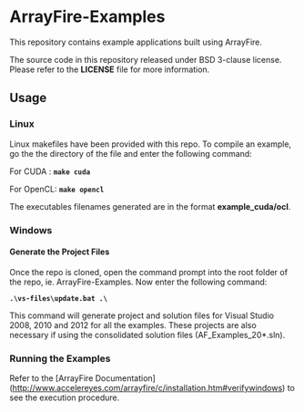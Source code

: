 ArrayFire-Examples
==================

This repository contains example applications built using ArrayFire. 

The source code in this repository released under BSD 3-clause license. 
Please refer to the **LICENSE** file for more information.

Usage
------------------
### Linux

Linux makefiles have been provided with this repo. To compile an example,
go the the directory of the file and enter the following command:

For CUDA  : **`make cuda`**

For OpenCL: **`make opencl`**

The executables filenames generated are in the format **example_cuda/ocl**.

### Windows

#### Generate the Project Files

Once the repo is cloned, open the command prompt into the root folder of the
repo, ie. ArrayFire-Examples.
Now enter the following command:

**`.\vs-files\update.bat .\`**

This command will generate project and solution files for Visual Studio 2008,
2010 and 2012 for all the examples. These projects are also necessary if
using the consolidated solution files (AF_Examples_20*.sln).

### Running the Examples
Refer to the [ArrayFire Documentation]
(http://www.accelereyes.com/arrayfire/c/installation.htm#verifywindows) to see
the execution procedure.
